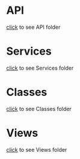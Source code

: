 # API
[click](https://github.com/nbouvier/DDWS-Lab/new/main/api) to see API folder
# Services
[click](https://github.com/nbouvier/DDWS-Lab/new/main/src/services) to see Services folder
# Classes
[click](https://github.com/nbouvier/DDWS-Lab/new/main/src/class) to see Classes folder
# Views
[click](https://github.com/nbouvier/DDWS-Lab/new/main/views) to see Views folder
